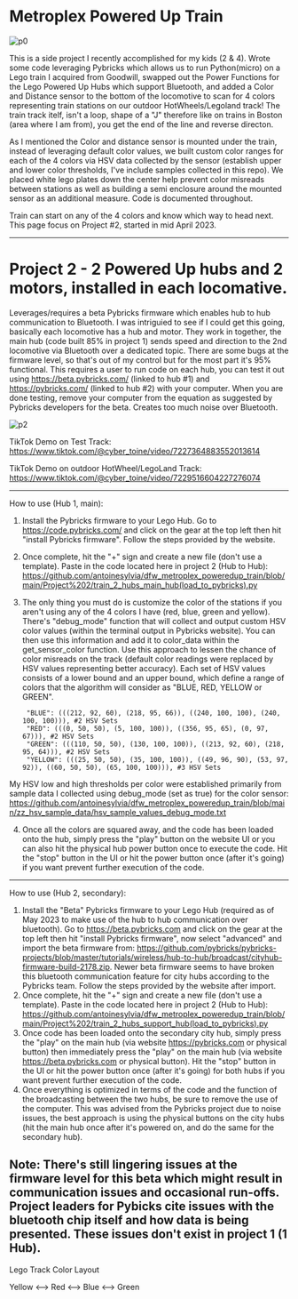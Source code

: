 # Metroplex Powered Up Train

![p0](https://github.com/antoinesylvia/dfw_metroplex_poweredup_train/blob/8380397289f0077545aec01b9a945f6d8fc9f5ff/zz_train_demo/outdoor_test.gif)

This is a side project I recently accomplished for my kids (2 & 4). Wrote some code leveraging Pybricks which allows us to run Python(micro) on a Lego train I acquired from Goodwill, swapped out the Power Functions for the Lego Powered Up Hubs which support Bluetooth, and added a Color and Distance sensor to the bottom of the locomotive to scan for 4 colors representing train stations on our outdoor HotWheels/Legoland track! The train track itelf, isn't a loop, shape of a "J" therefore like on trains in Boston (area where I am from), you get the end of the line and reverse directon.

As I mentioned the Color and distance sensor is mounted under the train, instead of leveraging default color values, we built custom color ranges for each of the 4 colors via HSV data collected by the sensor (establish upper and lower color thresholds, I've include samples collected in this repo). We placed white lego plates down the center help prevent color misreads between stations as well as building a semi enclosure around the mounted sensor as an additional measure. Code is documented throughout. 

Train can start on any of the 4 colors and know which way to head next. This page focus on Project #2, started in mid April 2023. 

-----------
# Project 2 - 2 Powered Up hubs and 2 motors, installed in each locomative.

Leverages/requires a beta Pybricks firmware which enables hub to hub communication to Bluetooth. I was intriguied to see if I could get this going, basically each locomotive has a hub and motor. They work in together, the main hub (code built 85% in project 1) sends speed and direction to the 2nd locomotive via Bluetooth over a dedicated topic. There are some bugs at the firmware level, so that's out of my control but for the most part it's 95% functional. This requires a user to run code on each hub, you can test it out using https://beta.pybricks.com/ (linked to hub #1) and https://pybricks.com/ (linked to hub #2) with your computer. When you are done testing, remove your computer from the equation as suggested by Pybricks developers for the beta. Creates too much noise over Bluetooth.

![p2](https://github.com/antoinesylvia/dfw_metroplex_poweredup_train/blob/8380397289f0077545aec01b9a945f6d8fc9f5ff/zz_train_demo/project2.gif)

TikTok Demo on Test Track: https://www.tiktok.com/@cyber_toine/video/7227364883552013614

TikTok Demo on outdoor HotWheel/LegoLand Track: https://www.tiktok.com/@cyber_toine/video/7229516604227276074

-----------
How to use (Hub 1, main):

1. Install the Pybricks firmware to your Lego Hub. Go to https://code.pybricks.com/ and click on the gear at the top left then hit "install Pybricks firmware". Follow the steps provided by the website.
2. Once complete, hit the "+" sign and create a new file (don't use a template). Paste in the code located here in project 2 (Hub to Hub): https://github.com/antoinesylvia/dfw_metroplex_poweredup_train/blob/main/Project%202/train_2_hubs_main_hub(load_to_pybricks).py
3. The only thing you must do is customize the color of the stations if you aren't using any of the 4 colors I have (red, blue, green and yellow). There's "debug_mode" function that will collect and output custom HSV color values (within the terminal output in Pybricks website). You can then use this information and add it to color_data within the get_sensor_color function. Use this approach to lessen the chance of color misreads on the track (default color readings were replaced by HSV values representing better accuracy).  Each set of HSV values consists of a lower bound and an upper bound, which define a range of colors that the algorithm will consider as "BLUE, RED, YELLOW or GREEN". 

        "BLUE": (((212, 92, 60), (218, 95, 66)), ((240, 100, 100), (240, 100, 100))), #2 HSV Sets
        "RED": (((0, 50, 50), (5, 100, 100)), ((356, 95, 65), (0, 97, 67))), #2 HSV Sets
        "GREEN": (((110, 50, 50), (130, 100, 100)), ((213, 92, 60), (218, 95, 64))), #2 HSV Sets
        "YELLOW": (((25, 50, 50), (35, 100, 100)), ((49, 96, 90), (53, 97, 92)), ((60, 50, 50), (65, 100, 100))), #3 HSV Sets
    
My HSV low and high thresholds per color were established primarily from sample data I collected using debug_mode (set as true) for the color sensor: https://github.com/antoinesylvia/dfw_metroplex_poweredup_train/blob/main/zz_hsv_sample_data/hsv_sample_values_debug_mode.txt

4. Once all the colors are squared away, and the code has been loaded onto the hub, simply press the "play" button on the website UI or you can also hit the physical hub power button once to execute the code. Hit the "stop" button in the UI or hit the power button once (after it's going) if you want prevent further execution of the code.
--------------

How to use (Hub 2, secondary):

1. Install the "Beta" Pybricks firmware to your Lego Hub (required as of May 2023 to make use of the hub to hub communication over bluetooth). Go to https://beta.pybricks.com and click on the gear at the top left then hit "install Pybricks firmware", now select "advanced" and import the beta firmware from: https://github.com/pybricks/pybricks-projects/blob/master/tutorials/wireless/hub-to-hub/broadcast/cityhub-firmware-build-2178.zip. Newer beta firmware seems to have broken this bluetooth communication feature for city hubs according to the Pybricks team. Follow the steps provided by the website after import.
2. Once complete, hit the "+" sign and create a new file (don't use a template). Paste in the code located here in project 2 (Hub to Hub): https://github.com/antoinesylvia/dfw_metroplex_poweredup_train/blob/main/Project%202/train_2_hubs_support_hub(load_to_pybricks).py
3. Once code has been loaded onto the secondary city hub, simply press the "play" on the main hub (via website https://pybricks.com or physical button) then immediately press the "play" on the main hub (via website https://beta.pybricks.com or physical button). Hit the "stop" button in the UI or hit the power button once (after it's going) for both hubs if you want prevent further execution of the code.
4. Once everything is optimized in terms of the code and the function of the broadcasting between the two hubs, be sure to remove the use of the computer. This was advised from the Pybricks project due to noise issues, the best approach is using the physical buttons on the city hubs (hit the main hub once after it's powered on, and do the same for the secondary hub).

Note: There's still lingering issues at the firmware level for this beta which might result in communication issues and occasional run-offs. Project leaders for Pybicks cite issues with the bluetooth chip itself and how data is being presented. These issues don't exist in project 1 (1 Hub). 
--------------

Lego Track Color Layout 

Yellow <--> Red <--> Blue <--> Green
